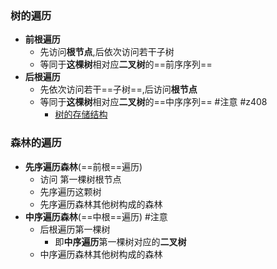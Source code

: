### 树的遍历
- **前根遍历**
	- 先访问**根节点**,后依次访问若干子树
	- 等同于**这棵树**相对应**二叉树**的==前序序列==
- **后根遍历**
	- 先依次访问若干==子树==,后访问**根节点**
	- 等同于**这棵树**相对应**二叉树**的==中序序列== #注意 #z408
		- [树的存储结构](树的存储结构.md) 
### 森林的遍历
- **先序遍历森林**(==前根==遍历)
	- 访问 第一棵树根节点
	- 先序遍历这颗树
	- 先序遍历森林其他树构成的森林
- **中序遍历森林**(==中根==遍历) #注意 
	- 后根遍历第一棵树
		- 即**中序遍历**第一棵树对应的**二叉树**
	- 中序遍历森林其他树构成的森林